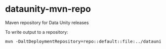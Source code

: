 dataunity-mvn-repo
==================

Maven repository for Data Unity releases

To write output to a repository:

<pre>
mvn -DaltDeploymentRepository=repo::default::file:../dataunity-mvn-repo/releases clean deploy
</pre>
